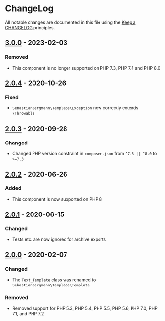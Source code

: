 # ChangeLog

All notable changes are documented in this file using the [Keep a CHANGELOG](http://keepachangelog.com/) principles.

## [3.0.0] - 2023-02-03

### Removed

-   This component is no longer supported on PHP 7.3, PHP 7.4 and PHP 8.0

## [2.0.4] - 2020-10-26

### Fixed

-   `SebastianBergmann\Template\Exception` now correctly extends `\Throwable`

## [2.0.3] - 2020-09-28

### Changed

-   Changed PHP version constraint in `composer.json` from `^7.3 || ^8.0` to `>=7.3`

## [2.0.2] - 2020-06-26

### Added

-   This component is now supported on PHP 8

## [2.0.1] - 2020-06-15

### Changed

-   Tests etc. are now ignored for archive exports

## [2.0.0] - 2020-02-07

### Changed

-   The `Text_Template` class was renamed to `SebastianBergmann\Template\Template`

### Removed

-   Removed support for PHP 5.3, PHP 5.4, PHP 5.5, PHP 5.6, PHP 7.0, PHP 7.1, and PHP 7.2

[3.0.0]: https://github.com/sebastianbergmann/php-text-template/compare/2.0.4...3.0.0
[2.0.4]: https://github.com/sebastianbergmann/php-text-template/compare/2.0.3...2.0.4
[2.0.3]: https://github.com/sebastianbergmann/php-text-template/compare/2.0.2...2.0.3
[2.0.2]: https://github.com/sebastianbergmann/php-text-template/compare/2.0.1...2.0.2
[2.0.1]: https://github.com/sebastianbergmann/php-text-template/compare/2.0.0...2.0.1
[2.0.0]: https://github.com/sebastianbergmann/php-text-template/compare/1.2.1...2.0.0
